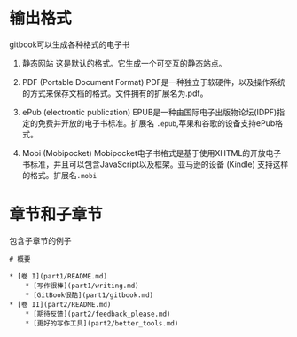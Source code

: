 # 输出格式

gitbook可以生成各种格式的电子书

1. 静态网站
这是默认的格式。它生成一个可交互的静态站点。

2. PDF (Portable Document Format)
PDF是一种独立于软硬件，以及操作系统的方式来保存文档的格式。文件拥有的扩展名为.pdf。

3. ePub (electrontic publication)
EPUB是一种由国际电子出版物论坛(IDPF)指定的免费并开放的电子书标准。扩展名 `.epub`,苹果和谷歌的设备支持ePub格式。

4. Mobi (Mobipocket)
Mobipocket电子书格式是基于使用XHTML的开放电子书标准，并且可以包含JavaScript以及框架。亚马逊的设备 (Kindle) 支持这样的格式。扩展名`.mobi`

# 章节和子章节
包含子章节的例子  
```
# 概要

* [卷 I](part1/README.md)
    * [写作很棒](part1/writing.md)
    * [GitBook很酷](part1/gitbook.md)
* [卷 II](part2/README.md)
    * [期待反馈](part2/feedback_please.md)
    * [更好的写作工具](part2/better_tools.md)

```

